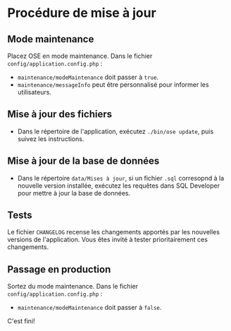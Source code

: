 # Procédure de mise à jour

## Mode maintenance
Placez OSE en mode maintenance. Dans le fichier `config/application.config.php` :

* `maintenance/modeMaintenance` doit passer à `true`.
* `maintenance/messageInfo` peut être personnalisé pour informer les utilisateurs.

## Mise à jour des fichiers

* Dans le répertoire de l'application, exécutez `./bin/ose update`, puis suivez les instructions.

## Mise à jour de la base de données

* Dans le répertoire `data/Mises à jour`, si un fichier `.sql` corresopnd à la nouvelle version installée,
exécutez les requêtes dans SQL Developer pour mettre à jour la base de données.

## Tests

Le fichier `CHANGELOG` recense les changements apportés par les nouvelles versions de l'application.
Vous êtes invité à tester prioritairement ces changements.

## Passage en production

Sortez du mode maintenance. Dans le fichier `config/application.config.php` :

* `maintenance/modeMaintenance` doit passer à `false`.

C'est fini!
